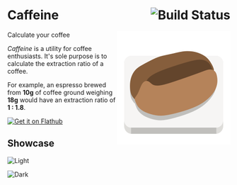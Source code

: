 # Caffeine [<img align="right" alt="Build Status" src="https://github.com/konstantintutsch/Caffeine/actions/workflows/build.yaml/badge.svg">](https://github.com/konstantintutsch/Caffeine/actions/workflows/build.yaml)

<img align="right" alt="Caffeine Icon" src="data/icons/com.konstantintutsch.Caffeine.svg">

Calculate your coffee

_Caffeine_ is a utility for coffee enthusiasts. It's sole purpose is to calculate the extraction ratio of a coffee.

For example, an espresso brewed from **10g** of coffee ground weighing **18g** would have an extraction ratio of **1 : 1.8**.

<a href="https://flathub.org/apps/com.konstantintutsch.Caffeine"><img width="240" alt="Get it on Flathub" src="https://flathub.org/api/badge?locale=en"></a>

## Showcase

![Light](data/com.konstantintutsch.Caffeine.Screenshot.Light.png)

![Dark](data/com.konstantintutsch.Caffeine.Screenshot.Dark.png)
